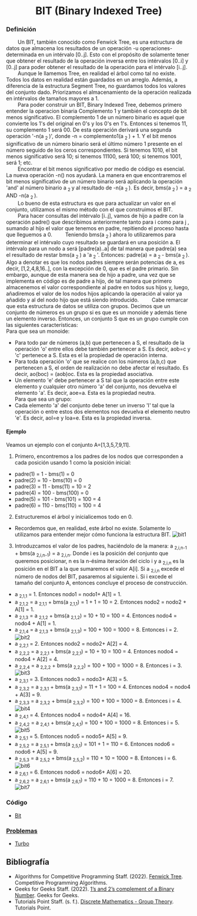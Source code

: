 <div align="center">

# BIT (Binary Indexed Tree)

 <div align="left">
 
 ### Definición  
&nbsp;&nbsp;&nbsp;&nbsp;&nbsp;&nbsp;&nbsp;&nbsp;Un BIT, también conocido como Fenwick Tree, es una estructura de datos que almacena los resultados de un operación -u operaciones- determinada en un intérvalo [0..j]. Esto con el propósito de solamente tener que obtener el resultado de la operación inversa entre los intérvalos [0..i] y [0..j] para poder obtener el resultado de la operación para el intérvalo [i..j].  
  &nbsp;&nbsp;&nbsp;&nbsp;&nbsp;&nbsp;&nbsp;&nbsp;Aunque le llamemos Tree, en realidad el árbol como tal no existe. Todos los datos en realidad están guardados en un arreglo. Además, a diferencia de la estructura Segment Tree, no guardamos todos los valores del conjunto dado. Priorizamos el almacenamiento de la operación realizada en intérvalos de tamaños mayores a 1.  
  &nbsp;&nbsp;&nbsp;&nbsp;&nbsp;&nbsp;&nbsp;&nbsp;Para poder construir un BIT, Binary Indexed Tree, debemos primero entender la operacion binaria Complemento 1 y también el concepto de bit menos significativo. El complemento 1 de un número binario es aquel que convierte los 1's del original en 0's y los 0's en 1's. Entonces si tenemos 11, su complemento 1 será 00. De esta operación derivará una segunda operación '-n(a <sub> 2 </sub>)', donde -n = complemento1(a <sub> 2 </sub>)	 + 1. Y el bit menos significativo de un número binario será el último número 1 presente en el número seguido de los ceros correspondientes. Si tenemos 1010, el bit menos significativo será 10; si tenemos 11100, será 100; si tenemos 1001, será 1; etc.  
  &nbsp;&nbsp;&nbsp;&nbsp;&nbsp;&nbsp;&nbsp;&nbsp;Encontrar el bit menos significativo por medio de código es esencial. La nueva operación -n() nos ayudará. La manera en que encontraremos el bit menos significativo de un número binario será aplicando la operación 'and' al número binario a <sub> 2 </sub> y al resultado de -n(a <sub> 2 </sub>). Es decir, bms(a <sub> 2 </sub>) = a <sub> 2 </sub> AND -n(a <sub> 2 </sub>).  
   &nbsp;&nbsp;&nbsp;&nbsp;&nbsp;&nbsp;&nbsp;&nbsp;Lo bueno de esta estructura es que para actualizar un valor en el conjunto, utilizamos el mismo método con el que construimos el BIT.
  &nbsp;&nbsp;&nbsp;&nbsp;&nbsp;&nbsp;&nbsp;&nbsp;Para hacer consultas del intérvalo [i..j], vamos de hijo a padre con la operación padre() que describimos anteriormente  tanto para i como para j , sumando al hijo el valor que tenemos en padre, repitiendo el proceso hasta que lleguemos a 0. 
   &nbsp;&nbsp;&nbsp;&nbsp;&nbsp;&nbsp;&nbsp;&nbsp;Teniendo bms(a <sub> 2 </sub>) ahora lo utilizaremos para determinar el intérvalo cuyo resultado se guardará en una posición a. El intérvalo para un nodo a será [padre(a)..a] de tal manera que padre(a) sea el resultado de restar bms(a <sub> 2 </sub>) a 'a <sub> 2 </sub>'. Entonces: padre(a) =  a <sub> 2 </sub> - bms(a <sub> 2 </sub>). Algo a denotar es que los nodos padres siempre serán potencias de a, es decir, [1,2,4,8,16..], con la excepción de 0, que es el padre primario. Sin embargo, aunque de esta manera sea de hijo a padre, una vez que se implementa en código es de padre a hijo, de tal manera que primero almacenemos el valor correspondiente al padre en todos sus hijos y, luego, añadiremos el valor de los nodos hijos aplicando la operación al valor ya añadido y al del nodo hijo que está siendo introducido.
&nbsp;&nbsp;&nbsp;&nbsp;&nbsp;&nbsp;&nbsp;&nbsp;Cabe remarcar que esta estructura de datos se utiliza con grupos. Decimos que un conjunto de números es un grupo si es que es un monoide y además tiene un elemento inverso. Entonces, un conjunto S que es un grupo cumple con las siguientes características:   
    Para que sea un monoide:  
* Para todo par de números (a,b) que pertenecen a S, el resultado de la operación 'o' entre ellos debe también pertenecer a S. Es decir, aob=c y 'c' pertenece a S. Esta es el la propiedad de operación interna.  
* Para toda operación 'o' que se realice con los números (a,b,c) que pertenecen a S, el orden de realización no debe afectar el resultado. Es decir, ao(boc) = (aob)oc. Esta es la propiedad asociativa.  
* Un elemento 'e' debe pertenecer a S tal que la operación entre este elemento y cualquier otro número 'a' del conjunto, nos devuelva el elemento 'a'. Es decir, aoe=a. Esta es la propiedad neutra.  
    Para que sea un grupo:  
* Cada elemento 'a' del conjunto debe tener un inverso 'I' tal que la operación o entre estos dos elementos nos devuelva el elemento neutro 'e'. Es decir, aoI=e y Ioa=e. Esta es la propiedad inversa.  
 
 #### Ejemplo  
  Veamos un ejemplo con el conjunto A=[1,3,5,7,9,11].  
  1. Primero, encontremos a los padres de los nodos que corresponden a cada posición usando 1 como la posición inicial:  
  * padre(1) = 1 - bms(1) = 0  
  * padre(2) = 10 - bms(10) = 0  
  * padre(3) = 11 - bms(11) = 10 = 2  
  * padre(4) = 100 - bms(100) = 0  
  * padre(5) = 101 - bms(101) = 100 = 4  
  * padre(6) = 110 - bms(110) = 100 = 4  
  2. Estructuremos el árbol y inicialicemos todo en 0.  
  * Recordemos que, en realidad, este árbol no existe. Solamente lo utilizamos para entender mejor cómo funciona la estructura BIT.
    ![bit1](https://imgur.com/nfiDmm9.png)
  3. Introduzcamos el valor de los padres, haciéndolo de la manera: a <sub> 2,i,n-1</sub> + bms(a <sub> 2,i,n-1</sub>) =  a <sub> 2,i,n</sub>. Donde i es la posición del conjunto que queremos posicionar, n es la n-ésima iteración del ciclo i y a <sub> 2,i,n</sub> es la posición en el BIT a la que sumaremos el valor A[i]. Si a <sub> 2,i,n</sub> excede el número de nodos del BIT, pasaremos al siguiente i. Si i excede el tamaño del conjunto A, entonces concluye el proceso de construcción.  
  * a <sub> 2,1,1</sub> = 1. Entonces nodo1 = nodo1+ A[1] = 1.  
  * a <sub> 2,1,2</sub> = a <sub> 2,1,1</sub> + bms(a <sub> 2,1,1</sub>) = 1 + 1 = 10 = 2. Entonces nodo2 = nodo2 + A[1] = 1.  
  * a <sub> 2,1,3</sub> = a <sub> 2,1,2</sub> + bms(a <sub> 2,1,2</sub>) = 10 + 10 = 100 = 4. Entonces nodo4 = nodo4 + A[1] = 1.  
  * a <sub> 2,1,4</sub> = a <sub> 2,1,3</sub> + bms(a <sub> 2,1,3</sub>) = 100 + 100 = 1000 = 8. Entonces i = 2.  
    ![bit2](https://imgur.com/eQKQf6I.png)
  * a <sub> 2,2,1</sub> = 2. Entonces nodo2 = nodo2+ A[2] = 4.  
  * a <sub> 2,2,2</sub> = a <sub> 2,2,1</sub> + bms(a <sub> 2,2,1</sub>) = 10 + 10 = 100 = 4. Entonces nodo4 = nodo4 + A[2] = 4.  
  * a <sub> 2,2,4</sub> = a <sub> 2,2,2</sub> + bms(a <sub> 2,2,2</sub>) = 100 + 100 = 1000 = 8. Entonces i = 3.  
    ![bit3](https://imgur.com/3MErx46.png)
  * a <sub> 2,3,1</sub> = 3. Entonces nodo3 = nodo3+ A[3] = 5.  
  * a <sub> 2,3,2</sub> = a <sub> 2,3,1</sub> + bms(a <sub> 2,3,1</sub>) = 11 + 1 = 100 = 4. Entonces nodo4 = nodo4 + A[3] = 9.  
  * a <sub> 2,3,3</sub> = a <sub> 2,3,2</sub> + bms(a <sub> 2,3,2</sub>) = 100 + 100 = 1000 = 8. Entonces i = 4.
    ![bit4](https://imgur.com/4QpCxe0.png)
  * a <sub> 2,4,1</sub> = 4. Entonces nodo4 = nodo4+ A[4] = 16.  
  * a <sub> 2,4,2</sub> = a <sub> 2,4,1</sub> + bms(a <sub> 2,4,1</sub>) = 100 + 100 = 1000 = 8. Entonces i = 5.  
    ![bit5](https://imgur.com/qFkxTRP.png)
  * a <sub> 2,5,1</sub> = 5. Entonces nodo5 = nodo5+ A[5] = 9.  
  * a <sub> 2,5,2</sub> = a <sub> 2,5,1</sub> + bms(a <sub> 2,5,1</sub>) = 101 + 1 = 110 = 6. Entonces nodo6 = nodo6 + A[5] = 9.  
  * a <sub> 2,5,3</sub> = a <sub> 2,5,2</sub> + bms(a <sub> 2,5,2</sub>) = 110 + 10 = 1000 = 8. Entonces i = 6.  
    ![bit6](https://imgur.com/boPMBQf.png)
  * a <sub> 2,6,1</sub> = 6. Entonces nodo6 = nodo6+ A[6] = 20.  
  * a <sub> 2,6,2</sub> = a <sub> 2,6,1</sub> + bms(a <sub> 2,6,1</sub>) = 110 + 10 = 1000 = 8. Entonces i = 7.  
    ![bit7](https://imgur.com/FgftY1G.png)
   ### Código  
  * [Bit](https://github.com/marinovivianUPB/Algoritmica/blob/main/Estructura%20de%20Datos/BIT/bit.cpp)  
  
  ### [Problemas](https://github.com/marinovivianUPB/Algoritmica/tree/main/Estructura%de%Datos/BIT/Problemas)  
  * [Turbo](https://github.com/marinovivianUPB/Algoritmica/tree/main/Estructura%de%Datos/BIT/Problemas/Turbo/turbo.cpp)  
  
  ## Bibliografía  
  * Algorithms for Competitive Programming Staff. (2022). [Fenwick Tree](https://cp-algorithms.com/data_structures/fenwick.html). Competitive Programming Algorithms.  
  * Geeks for Geeks Staff. (2022). [1’s and 2’s complement of a Binary Number](https://www.geeksforgeeks.org/1s-2s-complement-binary-number/). Geeks for Geeks.  
  * Tutorials Point Staff. (s. f.). [Discrete Mathematics - Group Theory](https://www.tutorialspoint.com/discrete_mathematics/discrete_mathematics_group_theory.htm#:~:text=A%20monoid%20is%20a%20semigroup,Closure%2C%20Associative%2C%20Identity%20element.). Tutorials Point.  
